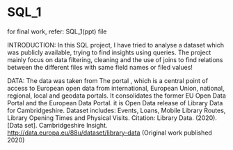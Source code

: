 # SQL_1
for final work, refer: SQL_1(ppt) file

INTRODUCTION:
In this SQL project, I have tried to analyse a dataset which was publicly available, trying to find insights using queries. The project mainly focus on data filtering, cleaning and the use of joins to find relations between the different files with same field names or filed values!

DATA:
The data was taken from The portal , which is a central point of access to European open data from international, European Union, national, regional, local and geodata portals. It consolidates the former EU Open Data Portal and the European Data Portal.
it is Open Data release of Library Data for Cambridgeshire. Dataset includes: Events, Loans, Mobile Library Routes, Library Opening Times and Physical Visits.
Citation: Library Data. (2020). [Data set]. Cambridgeshire Insight. http://data.europa.eu/88u/dataset/library-data (Original work published 2020)








